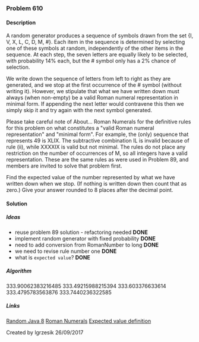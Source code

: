 
### Problem 610

#### Description
A random generator produces a sequence of symbols drawn from the set {I, V, X, L, C, D, M, #}. Each item in the sequence is determined by selecting one of these symbols at random, independently of the other items in the sequence. At each step, the seven letters are equally likely to be selected, with probability 14% each, but the # symbol only has a 2% chance of selection.

We write down the sequence of letters from left to right as they are generated, and we stop at the first occurrence of the # symbol (without writing it). However, we stipulate that what we have written down must always (when non-empty) be a valid Roman numeral representation in minimal form. If appending the next letter would contravene this then we simply skip it and try again with the next symbol generated.

Please take careful note of About... Roman Numerals for the definitive rules for this problem on what constitutes a "valid Roman numeral representation" and "minimal form". For example, the (only) sequence that represents 49 is XLIX. The subtractive combination IL is invalid because of rule (ii), while XXXXIX is valid but not minimal. The rules do not place any restriction on the number of occurrences of M, so all integers have a valid representation. These are the same rules as were used in Problem 89, and members are invited to solve that problem first.

Find the expected value of the number represented by what we have written down when we stop. (If nothing is written down then count that as zero.) Give your answer rounded to 8 places after the decimal point.

#### Solution

##### Ideas
* reuse problem 89 solution - refactoring needed **DONE** 
* implement random generator with fixed probability **DONE**
* need to add conversion from RomanNumber to long **DONE**
* we need to revise rule number one **DONE**
* what is `expected value`?  **DONE**


##### Algorithm
333.90062383216485
333.49215988215394
333.603376633614
333.4795783563876
333.7440236322585

##### Links
[Random Java 8](https://docs.oracle.com/javase/8/docs/api/java/util/Random.html)
[Roman Numerals](https://projecteuler.net/about=roman_numerals)
[Expected value definition](http://www.statisticshowto.com/probability-and-statistics/expected-value/)

Created by lgrzesik 26/09/2017